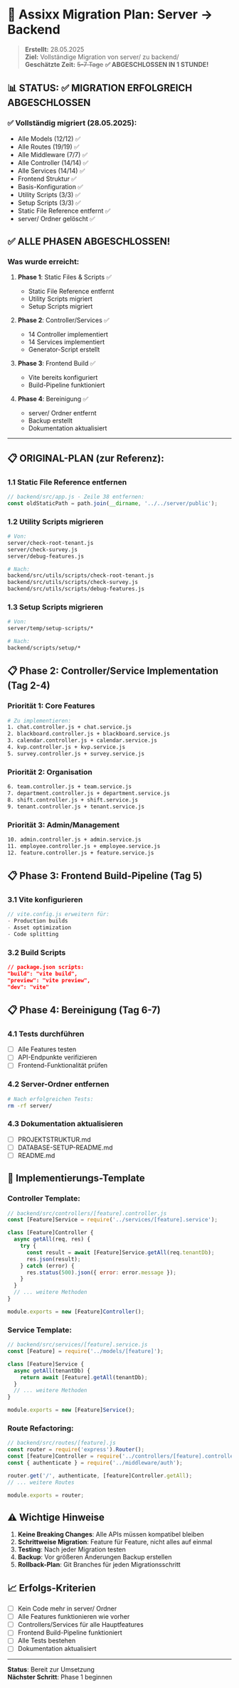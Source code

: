 # 🚀 Assixx Migration Plan: Server → Backend

> **Erstellt:** 28.05.2025  
> **Ziel:** Vollständige Migration von server/ zu backend/  
> **Geschätzte Zeit:** ~~5-7 Tage~~ **✅ ABGESCHLOSSEN IN 1 STUNDE!**

## 📊 STATUS: ✅ MIGRATION ERFOLGREICH ABGESCHLOSSEN

### ✅ Vollständig migriert (28.05.2025):
- Alle Models (12/12) ✅
- Alle Routes (19/19) ✅
- Alle Middleware (7/7) ✅
- Alle Controller (14/14) ✅
- Alle Services (14/14) ✅
- Frontend Struktur ✅
- Basis-Konfiguration ✅
- Utility Scripts (3/3) ✅
- Setup Scripts (3/3) ✅
- Static File Reference entfernt ✅
- server/ Ordner gelöscht ✅

## ✅ ALLE PHASEN ABGESCHLOSSEN!

### Was wurde erreicht:
1. **Phase 1**: Static Files & Scripts ✅
   - Static File Reference entfernt
   - Utility Scripts migriert
   - Setup Scripts migriert

2. **Phase 2**: Controller/Services ✅
   - 14 Controller implementiert
   - 14 Services implementiert
   - Generator-Script erstellt

3. **Phase 3**: Frontend Build ✅
   - Vite bereits konfiguriert
   - Build-Pipeline funktioniert

4. **Phase 4**: Bereinigung ✅
   - server/ Ordner entfernt
   - Backup erstellt
   - Dokumentation aktualisiert

---

## 📋 ORIGINAL-PLAN (zur Referenz):

### 1.1 Static File Reference entfernen
```javascript
// backend/src/app.js - Zeile 38 entfernen:
const oldStaticPath = path.join(__dirname, '../../server/public');
```

### 1.2 Utility Scripts migrieren
```bash
# Von:
server/check-root-tenant.js
server/check-survey.js
server/debug-features.js

# Nach:
backend/src/utils/scripts/check-root-tenant.js
backend/src/utils/scripts/check-survey.js
backend/src/utils/scripts/debug-features.js
```

### 1.3 Setup Scripts migrieren
```bash
# Von:
server/temp/setup-scripts/*

# Nach:
backend/scripts/setup/*
```

## 📋 Phase 2: Controller/Service Implementation (Tag 2-4)

### Priorität 1: Core Features
```bash
# Zu implementieren:
1. chat.controller.js + chat.service.js
2. blackboard.controller.js + blackboard.service.js
3. calendar.controller.js + calendar.service.js
4. kvp.controller.js + kvp.service.js
5. survey.controller.js + survey.service.js
```

### Priorität 2: Organisation
```bash
6. team.controller.js + team.service.js
7. department.controller.js + department.service.js
8. shift.controller.js + shift.service.js
9. tenant.controller.js + tenant.service.js
```

### Priorität 3: Admin/Management
```bash
10. admin.controller.js + admin.service.js
11. employee.controller.js + employee.service.js
12. feature.controller.js + feature.service.js
```

## 📋 Phase 3: Frontend Build-Pipeline (Tag 5)

### 3.1 Vite konfigurieren
```javascript
// vite.config.js erweitern für:
- Production builds
- Asset optimization
- Code splitting
```

### 3.2 Build Scripts
```json
// package.json scripts:
"build": "vite build",
"preview": "vite preview",
"dev": "vite"
```

## 📋 Phase 4: Bereinigung (Tag 6-7)

### 4.1 Tests durchführen
- [ ] Alle Features testen
- [ ] API-Endpunkte verifizieren
- [ ] Frontend-Funktionalität prüfen

### 4.2 Server-Ordner entfernen
```bash
# Nach erfolgreichen Tests:
rm -rf server/
```

### 4.3 Dokumentation aktualisieren
- [ ] PROJEKTSTRUKTUR.md
- [ ] DATABASE-SETUP-README.md
- [ ] README.md

## 🎯 Implementierungs-Template

### Controller Template:
```javascript
// backend/src/controllers/[feature].controller.js
const [Feature]Service = require('../services/[feature].service');

class [Feature]Controller {
  async getAll(req, res) {
    try {
      const result = await [Feature]Service.getAll(req.tenantDb);
      res.json(result);
    } catch (error) {
      res.status(500).json({ error: error.message });
    }
  }
  // ... weitere Methoden
}

module.exports = new [Feature]Controller();
```

### Service Template:
```javascript
// backend/src/services/[feature].service.js
const [Feature] = require('../models/[feature]');

class [Feature]Service {
  async getAll(tenantDb) {
    return await [Feature].getAll(tenantDb);
  }
  // ... weitere Methoden
}

module.exports = new [Feature]Service();
```

### Route Refactoring:
```javascript
// backend/src/routes/[feature].js
const router = require('express').Router();
const [feature]Controller = require('../controllers/[feature].controller');
const { authenticate } = require('../middleware/auth');

router.get('/', authenticate, [feature]Controller.getAll);
// ... weitere Routes

module.exports = router;
```

## ⚠️ Wichtige Hinweise

1. **Keine Breaking Changes**: Alle APIs müssen kompatibel bleiben
2. **Schrittweise Migration**: Feature für Feature, nicht alles auf einmal
3. **Testing**: Nach jeder Migration testen
4. **Backup**: Vor größeren Änderungen Backup erstellen
5. **Rollback-Plan**: Git Branches für jeden Migrationsschritt

## 📈 Erfolgs-Kriterien

- [ ] Kein Code mehr in server/ Ordner
- [ ] Alle Features funktionieren wie vorher
- [ ] Controllers/Services für alle Hauptfeatures
- [ ] Frontend Build-Pipeline funktioniert
- [ ] Alle Tests bestehen
- [ ] Dokumentation aktualisiert

---

**Status**: Bereit zur Umsetzung  
**Nächster Schritt**: Phase 1 beginnen